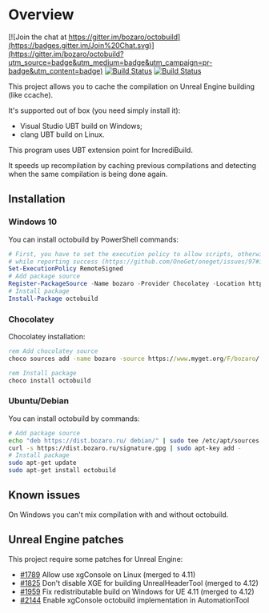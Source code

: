 # Overview

[![Join the chat at https://gitter.im/bozaro/octobuild](https://badges.gitter.im/Join%20Chat.svg)](https://gitter.im/bozaro/octobuild?utm_source=badge&utm_medium=badge&utm_campaign=pr-badge&utm_content=badge) [![Build Status](https://travis-ci.org/bozaro/octobuild.svg?branch=master)](https://travis-ci.org/bozaro/octobuild) [![Build Status](https://builder.bozaro.ru/buildStatus/icon?job=octobuild-win/master)](https://builder.bozaro.ru/job/octobuild-win/branch/master/)

This project allows you to cache the compilation on Unreal Engine building (like ccache).

It's supported out of box (you need simply install it):

 * Visual Studio UBT build on Windows;
 * clang UBT build on Linux.

This program uses UBT extension point for IncrediBuild.

It speeds up recompilation by caching previous compilations and detecting when the same compilation is being done again.

## Installation

### Windows 10
You can install octobuild by PowerShell commands:
```ps1
# First, you have to set the execution policy to allow scripts, otherwise it'll silently fail
# while reporting success (https://github.com/OneGet/oneget/issues/97#issuecomment-139331418):
Set-ExecutionPolicy RemoteSigned
# Add package source
Register-PackageSource -Name bozaro -Provider Chocolatey -Location https://www.myget.org/F/bozaro/
# Install package
Install-Package octobuild
```

### Chocolatey
Chocolatey installation:
```bat
rem Add chocolatey source
choco sources add -name bozaro -source https://www.myget.org/F/bozaro/

rem Install package
choco install octobuild
```

### Ubuntu/Debian

You can install octobuild by commands:
```bash
# Add package source
echo "deb https://dist.bozaro.ru/ debian/" | sudo tee /etc/apt/sources.list.d/dist.bozaro.ru.list
curl -s https://dist.bozaro.ru/signature.gpg | sudo apt-key add -
# Install package
sudo apt-get update
sudo apt-get install octobuild
```

## Known issues

On Windows you can't mix compilation with and without octobuild.

## Unreal Engine patches

This project require some patches for Unreal Engine:

 * [#1789](https://github.com/EpicGames/UnrealEngine/pull/1789) Allow use xgConsole on Linux (merged to 4.11)
 * [#1825](https://github.com/EpicGames/UnrealEngine/pull/1825) Don't disable XGE for building UnrealHeaderTool (merged to 4.12)
 * [#1959](https://github.com/EpicGames/UnrealEngine/pull/1959) Fix redistributable build on Windows for UE 4.11 (merged to 4.12)
 * [#2144](https://github.com/EpicGames/UnrealEngine/pull/2144) Enable xgConsole octobuild implementation in AutomationTool
